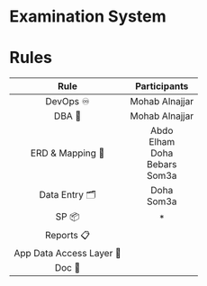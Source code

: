 # Examination System
# Rules
|     Rule      |  Participants  |
|:-------------:|:--------------:|
|  DevOps ♾️   | Mohab Alnajjar |
|    DBA 👤  | Mohab Alnajjar |
| ERD & Mapping 📐 | Abdo <br> Elham <br> Doha <br> Bebars <br> Som3a |
|    Data Entry 🗂️  | Doha <br> Som3a |
|    SP 📦  | * |
|    Reports 📋  |  |
|    App Data Access Layer 🔌  |  |
|   Doc 📄   |  |
